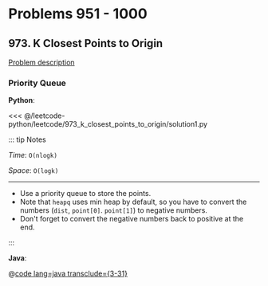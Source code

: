 # Problems 951 - 1000

## 973. K Closest Points to Origin

[Problem description](https://leetcode.com/problems/k-closest-points-to-origin/)

### Priority Queue

__Python__:

<<< @/leetcode-python/leetcode/973_k_closest_points_to_origin/solution1.py

::: tip Notes

_Time_: `O(nlogk)`

_Space_: `O(logk)`

---

- Use a priority queue to store the points.
- Note that `heapq` uses min heap by default, so you have to convert the numbers (`dist`, `point[0]`. `point[1]`) to negative numbers.
- Don't forget to convert the negative numbers back to positive at the end.

:::

__Java__:

@[code lang=java transclude={3-31}](@/leetcode-java/src/com/algobot76/leetcode/_973/Solution1.java)
